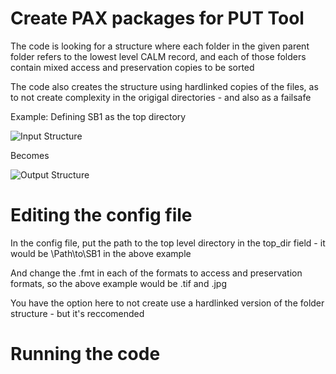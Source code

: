 # Create PAX packages for PUT Tool

The code is looking for a structure where each folder in the given parent folder refers to the lowest level CALM record, and each of those folders contain mixed access and preservation copies to be sorted

The code also creates the structure using hardlinked copies of the files, as to not create complexity in the origigal directories - and also as a failsafe

Example: Defining SB1 as the top directory

![Input Structure](https://i.ibb.co/fSH2q0m/1111.png)

 Becomes
 
![Output Structure](https://i.ibb.co/f2RCjqc/222222.png)
 
# Editing the config file

In the config file, put the path to the top level directory in the top_dir field - it would be \Path\to\SB1 in the above example

And change the .fmt in each of the formats to access and preservation formats, so the above example would be .tif and .jpg

You have the option here to not create use a hardlinked version of the folder structure - but it's reccomended

# Running the code

